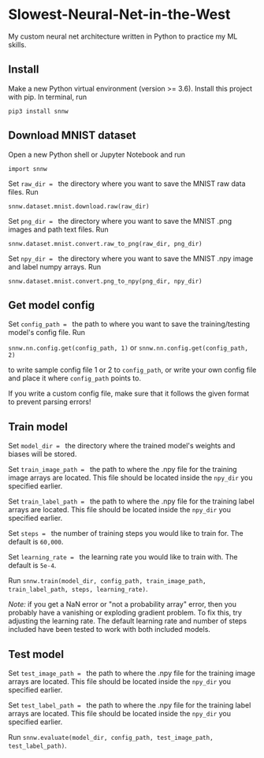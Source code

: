 # Slowest-Neural-Net-in-the-West
My custom neural net architecture written in Python to 
practice my ML skills.


## Install
Make a new Python virtual environment (version >= 3.6).
Install this project with pip. In terminal, run

`pip3 install snnw`

## Download MNIST dataset
Open a new Python shell or Jupyter Notebook and run

`import snnw`

Set `raw_dir = ` the directory where you want to
save the MNIST raw data files. Run

`snnw.dataset.mnist.download.raw(raw_dir)`

Set `png_dir = ` the directory where you want to
save the MNIST .png images and path text files. Run

`snnw.dataset.mnist.convert.raw_to_png(raw_dir, png_dir)`

Set `npy_dir = ` the directory where you want to
save the MNIST .npy image and label numpy arrays. Run

`snnw.dataset.mnist.convert.png_to_npy(png_dir, npy_dir)`

## Get model config
Set `config_path = ` the path to where you want to save
the training/testing model's config file. Run

`snnw.nn.config.get(config_path, 1)`
or
`snnw.nn.config.get(config_path, 2)`

to write sample config file 1 or 2 to `config_path`,
or write your own config file and place it where
`config_path` points to.

If you write a custom config file, make sure that it
follows the given format to prevent parsing errors!


## Train model
Set `model_dir = ` the directory where the trained model's
weights and biases will be stored.

Set `train_image_path = ` the path to where the .npy file for
the training image arrays are located.
This file should be located inside the `npy_dir`
you specified earlier. 

Set `train_label_path = ` the path to where the .npy file for
the training label arrays are located.
This file should be located inside the `npy_dir`
you specified earlier.

Set `steps = ` the number of training steps you would
like to train for. The default is `60,000`.

Set `learning_rate = ` the learning rate you would like to 
train with. The default is `5e-4`.

Run `snnw.train(model_dir, config_path, train_image_path,
train_label_path, steps, learning_rate)`.

*Note:* if you get a NaN error or "not a probability array"
error, then you probably have a vanishing or exploding
gradient problem. To fix this, try adjusting the learning rate.
The default learning rate and number of steps included
have been tested to work with both included models.

## Test model

Set `test_image_path = ` the path to where the .npy file for
the training image arrays are located.
This file should be located inside the `npy_dir`
you specified earlier. 

Set `test_label_path = ` the path to where the .npy file for
the training label arrays are located.
This file should be located inside the `npy_dir`
you specified earlier.

Run `snnw.evaluate(model_dir, config_path, test_image_path,
test_label_path)`.
